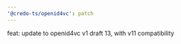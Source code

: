 ```yaml
---
'@credo-ts/openid4vc': patch
---
```


feat: update to openid4vc v1 draft 13, with v11 compatibility
